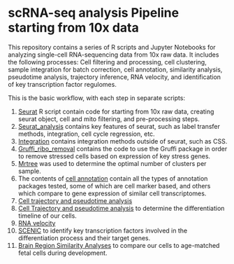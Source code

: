 # scRNA-seq analysis Pipeline starting from 10x data

This repository contains a series of R scripts and Jupyter Notebooks for analyzing single-cell RNA-sequencing data from 10x raw data. It includes the following processes: Cell filtering and processing, cell clustering, sample integration for batch correction, cell annotation, similarity analysis, pseudotime analysis, trajectory inference, RNA velocity, and identification of key transcription factor regulomes. 

This is the basic workflow, with each step in separate scripts:

1. [Seurat](Seurat_dualSmad_AD_from_10x_processing.R)  R script contain code for starting from 10x raw data, creating seurat object, cell and mito filtering, and pre-processing steps.
2. [Seurat_analysis](Seurat_newer.R) contains key features of seurat, such as label transfer methods, integration, cell cycle regression, etc.
3. [Integration](Integration/) contains integration methods outside of seurat, such as CSS. 
4. [Gruffi_ribo_removal](gruffi_ribo_removal.R) contains the code to use the Gruffi package in order to remove stressed cells based on expression of key stress genes.
5. [Mrtree](mrtree.R) was used to determine the optimal number of clusters per sample.
6. The contents of [cell annotation](scRNA-seq-pipeline/Cell%20Annotation/) contain all the types of annotation packages tested, some of which are cell marker based, and others which compare to gene expression of similar cell transcriptomes.
7. [Cell trajectory and pseudotime analysis](scRNA-seq-pipeline/Cell%20Trajectory%20and%20Pseudotime%20Analyses/) 
8. [Cell Trajectory and pseudotime analysis](scRNA-seq-pipeline/Cell%20Trajectory%20and%20Pseudotime%20Analyses/) to determine the differentiation timeline of our cells.
9. [RNA velocity](scRNA-seq-pipeline/Cell%20Trajectory%20and%20Pseudotime%20Analyses/all%20timepoints%20post%20CC%20regressed%20CSS%20integration%20RNA%20velocity%20scvelo.ipynb) 
10. [SCENIC](SCENIC.R) to identify key transcription factors involved in the differentiation process and their target genes.
11. [Brain Region Similarity Analyses](scRNA-seq-pipeline/Fetal%20Brain%20Region%20Similarity/) to compare our cells to age-matched fetal cells during development. 
